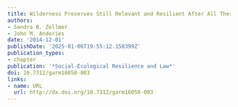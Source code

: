 ```yaml
---
title: Wilderness Preserves Still Relevant and Resilient After All These Years
authors:
- Sandra B. Zellmer
- John M. Anderies
date: '2014-12-01'
publishDate: '2025-01-06T19:55:12.158399Z'
publication_types:
- chapter
publication: '*Social-Ecological Resilience and Law*'
doi: 10.7312/garm16058-003
links:
- name: URL
  url: http://dx.doi.org/10.7312/garm16058-003
---
```

